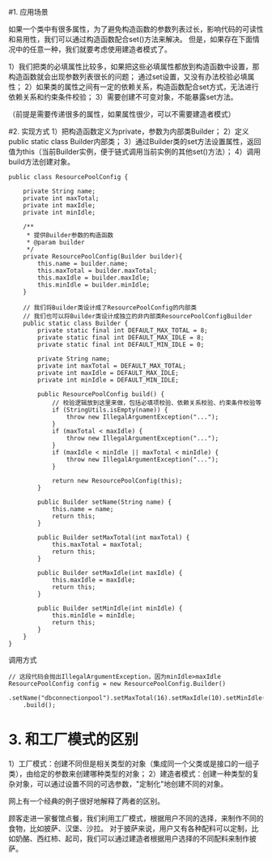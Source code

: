 
#1. 应用场景

如果一个类中有很多属性，为了避免构造函数的参数列表过⻓，影响代码的可读性和易用性，我们可以通过构造函数配合set()方法来解决。
但是，如果存在下面情况中的任意一种，我们就要考虑使用建造者模式了。

1）我们把类的必填属性比较多，如果把这些必填属性都放到构造函数中设置，那构造函数就会出现参数列表很长的问题；
通过set设置，又没有办法校验必填属性；
2）如果类的属性之间有一定的依赖关系，构造函数配合set方式，无法进行依赖关系和约束条件校验；
3）需要创建不可变对象，不能暴露set方法。

（前提是需要传递很多的属性，如果属性很少，可以不需要建造者模式）

#2. 实现方式
1）把构造函数定义为private，参数为内部类Builder；
2）定义public static class Builder内部类；
3）通过Builder类的set方法设置属性，返回值为this（当前Builder实例，便于链式调用当前实例的其他set()方法）；
4）调用build方法创建对象。

```
public class ResourcePoolConfig {

    private String name;
    private int maxTotal;
    private int maxIdle;
    private int minIdle;

    /**
     * 提供Builder参数的构造函数
     * @param builder
     */
    private ResourcePoolConfig(Builder builder){
        this.name = builder.name;
        this.maxTotal = builder.maxTotal;
        this.maxIdle = builder.maxIdle;
        this.minIdle = builder.minIdle;
    }

    // 我们将Builder类设计成了ResourcePoolConfig的内部类
    // 我们也可以将Builder类设计成独立的非内部类ResourcePoolConfigBuilder
    public static class Builder {
        private static final int DEFAULT_MAX_TOTAL = 8;
        private static final int DEFAULT_MAX_IDLE = 8;
        private static final int DEFAULT_MIN_IDLE = 0;

        private String name;
        private int maxTotal = DEFAULT_MAX_TOTAL;
        private int maxIdle = DEFAULT_MAX_IDLE;
        private int minIdle = DEFAULT_MIN_IDLE;

        public ResourcePoolConfig build() {
            // 校验逻辑放到这里来做，包括必填项校验、依赖关系校验、约束条件校验等
            if (StringUtils.isEmpty(name)) {
                throw new IllegalArgumentException("...");
            }
            if (maxTotal < maxIdle) {
                throw new IllegalArgumentException("...");
            }
            if (maxIdle < minIdle || maxTotal < minIdle) {
                throw new IllegalArgumentException("...");
            }

            return new ResourcePoolConfig(this);
        }

        public Builder setName(String name) {
            this.name = name;
            return this;
        }

        public Builder setMaxTotal(int maxTotal) {
            this.maxTotal = maxTotal;
            return this;
        }

        public Builder setMaxIdle(int maxIdle) {
            this.maxIdle = maxIdle;
            return this;
        }

        public Builder setMinIdle(int minIdle) {
            this.minIdle = minIdle;
            return this;
        }
    }
}

```

调用方式
```
// 这段代码会抛出IllegalArgumentException，因为minIdle>maxIdle
ResourcePoolConfig config = new ResourcePoolConfig.Builder()
    .setName("dbconnectionpool").setMaxTotal(16).setMaxIdle(10).setMinIdle(12)
    .build();
```

# 3. 和工厂模式的区别
1）工厂模式：创建不同但是相关类型的对象（集成同一个父类或是接口的一组子类），由给定的参数来创建哪种类型的对象；
2）建造者模式：创建一种类型的复杂对象，可以通过设置不同的可选参数，"定制化"地创建不同的对象。

网上有一个经典的例子很好地解释了两者的区别。

顾客走进一家餐馆点餐，我们利用工厂模式，根据用户不同的选择，来制作不同的食物，比如披萨、汉堡、沙拉。
对于披萨来说，用户又有各种配料可以定制，比如奶酪、西红柿、起司，我们可以通过建造者根据用户选择的不同配料来制作披萨。

